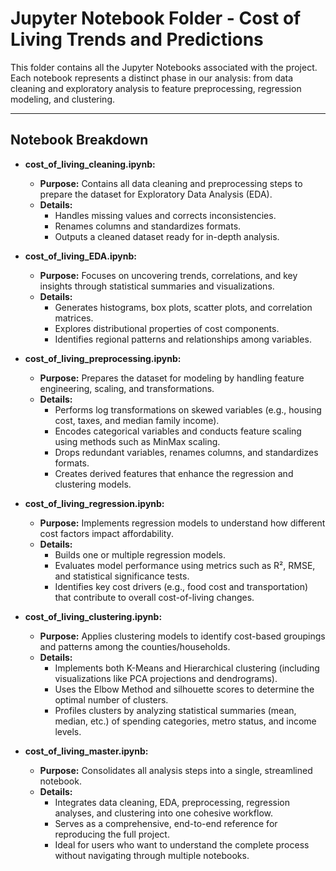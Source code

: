 # Jupyter Notebook Folder - Cost of Living Trends and Predictions

This folder contains all the Jupyter Notebooks associated with the project. Each notebook represents a distinct phase in our analysis: from data cleaning and exploratory analysis to feature preprocessing, regression modeling, and clustering.

---

## Notebook Breakdown

- **cost_of_living_cleaning.ipynb:**  
  - **Purpose:** Contains all data cleaning and preprocessing steps to prepare the dataset for Exploratory Data Analysis (EDA).  
  - **Details:**  
    - Handles missing values and corrects inconsistencies.
    - Renames columns and standardizes formats.
    - Outputs a cleaned dataset ready for in-depth analysis.

- **cost_of_living_EDA.ipynb:**  
  - **Purpose:** Focuses on uncovering trends, correlations, and key insights through statistical summaries and visualizations.  
  - **Details:**  
    - Generates histograms, box plots, scatter plots, and correlation matrices.
    - Explores distributional properties of cost components.
    - Identifies regional patterns and relationships among variables.

- **cost_of_living_preprocessing.ipynb:**  
  - **Purpose:** Prepares the dataset for modeling by handling feature engineering, scaling, and transformations.  
  - **Details:**  
    - Performs log transformations on skewed variables (e.g., housing cost, taxes, and median family income).
    - Encodes categorical variables and conducts feature scaling using methods such as MinMax scaling.
    - Drops redundant variables, renames columns, and standardizes formats.
    - Creates derived features that enhance the regression and clustering models.

- **cost_of_living_regression.ipynb:**  
  - **Purpose:** Implements regression models to understand how different cost factors impact affordability.  
  - **Details:**  
    - Builds one or multiple regression models.
    - Evaluates model performance using metrics such as R², RMSE, and statistical significance tests.
    - Identifies key cost drivers (e.g., food cost and transportation) that contribute to overall cost-of-living changes.

- **cost_of_living_clustering.ipynb:**  
  - **Purpose:** Applies clustering models to identify cost-based groupings and patterns among the counties/households.  
  - **Details:**  
    - Implements both K-Means and Hierarchical clustering (including visualizations like PCA projections and dendrograms).
    - Uses the Elbow Method and silhouette scores to determine the optimal number of clusters.
    - Profiles clusters by analyzing statistical summaries (mean, median, etc.) of spending categories, metro status, and income levels.

- **cost_of_living_master.ipynb:**  
  - **Purpose:** Consolidates all analysis steps into a single, streamlined notebook.  
  - **Details:**  
    - Integrates data cleaning, EDA, preprocessing, regression analyses, and clustering into one cohesive workflow.
    - Serves as a comprehensive, end-to-end reference for reproducing the full project.
    - Ideal for users who want to understand the complete process without navigating through multiple notebooks.
